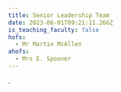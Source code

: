 ```yaml
---
title: Senior Leadership Team
date: 2023-06-01T09:21:11.266Z
is_teaching_faculty: false
hofs:
  - Mr Martin McAllen
ahofs:
  - Mrs E. Spooner
---
```

.
